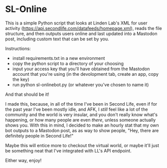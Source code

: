 # SL-Online

This is a simple Python script that looks at Linden Lab's XML for user activity (https://api.secondlife.com/datafeeds/homepage.xml), reads the file structure, and then outputs users online and last updated into a Mastodon post, including custom text that can be set by you.

Instructions:
- install requirements.txt in a new environment
- copy the python script to a directory of your choosing
- input your access key that you'll have obtained from the Mastodon account that you're using (in the devolopment tab, create an app, copy the key)
- run python sl-onlinebot.py (or whatever you've chosen to name it)

And that should be it!

I made this, because, in all of the time I've been in Second Life, even if for the past year I've been mostly idle, and AFK, I *still* feel like a lot of the community and the world is very insular, and you don't really know what's happening, or how many people are even *there*, unless someone actually shows you. With this in mind, I decided to make an hourly stat that my own bot outputs to a Mastodon post, as as way to show people, "Hey, there are definitely people in Second Life!"

Maybe this will entice more to checkout the virtual world, or maybe it'll just be something neat that I've integrated with LL's API endpoint.

Either way, enjoy!

